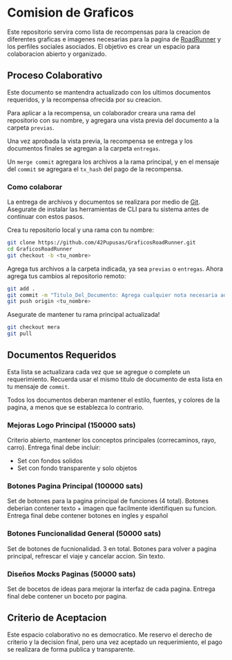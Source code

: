 # Comision de Graficos

Este repositorio servira como lista de recompensas para la creacion de diferentes graficas e imagenes necesarias para la pagina de [RoadRunner](roadrunner.lat) y los perfiles sociales asociados. El objetivo es crear un espacio para colaboracion abierto y organizado.

## Proceso Colaborativo

Este documento se mantendra actualizado con los ultimos documentos requeridos, y la recompensa ofrecida por su creacion.

Para aplicar a la recompensa, un colaborador creara una rama del repositorio con su nombre, y agregara una vista previa del documento a la carpeta `previas`.

Una vez aprobada la vista previa, la recompensa se entrega y los documentos finales se agregan a la carpeta `entregas`.

Un `merge commit` agregara los archivos a la rama principal, y en el mensaje del `commit` se agregara el `tx_hash` del pago de la recompensa.

### Como colaborar

La entrega de archivos y documentos se realizara por medio de [Git](https://git-scm.com/). Asegurate de instalar las herramientas de CLI para tu sistema antes de continuar con estos pasos.

Crea tu repositorio local y una rama con tu nombre:

```bash
git clone https://github.com/42Pupusas/GraficosRoadRunner.git
cd GraficosRoadRunner
git checkout -b <tu_nombre>
```

Agrega tus archivos a la carpeta indicada, ya sea `previas` o `entregas`. Ahora agrega tus cambios al repositorio remoto:

```bash
git add .
git commit -m "Titulo_Del_Documento: Agrega cualquier nota necesaria aqui"
git push origin <tu_nombre>
```

Asegurate de mantener tu rama principal actualizada!

```bash
git checkout mera
git pull
```

## Documentos Requeridos

Esta lista se actualizara cada vez que se agregue o complete un requerimiento. Recuerda usar el mismo titulo de documento de esta lista en tu mensaje de `commit`.

Todos los documentos deberan mantener el estilo, fuentes, y colores de la pagina, a menos que se establezca lo contrario.  

### Mejoras Logo Principal (150000 sats)

Criterio abierto, mantener los conceptos principales (correcaminos, rayo, carro). Entrega final debe incluir:

- Set con fondos solidos
- Set con fondo transparente y solo objetos

### Botones Pagina Principal (100000 sats)

Set de botones para la pagina principal de funciones (4 total). Botones deberian contener texto + imagen que facilmente identifiquen su funcion. Entrega final debe contener botones en ingles y español

### Botones Funcionalidad General (50000 sats)

Set de botones de fucnionalidad. 3 en total. Botones para volver a pagina principal, refrescar el viaje y cancelar accion. Sin texto.

### Diseños Mocks Paginas (50000 sats)

Set de bocetos de ideas para mejorar la interfaz de cada pagina. Entrega final debe contener un boceto por pagina.

## Criterio de Aceptacion

Este espacio colaborativo no es democratico. Me reservo el derecho de criterio y la decision final, pero una vez aceptado un requerimiento, el pago se realizara de forma publica y transparente.
